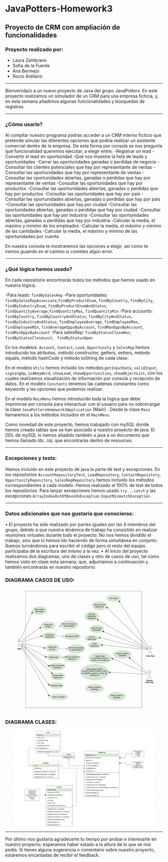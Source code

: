 # JavaPotters-Homework3

## Proyecto de CRM con ampliación de funcionalidades

### Proyecto realizado por:
* Laura Zambrano 
* Sofia de la Fuente
* Ana Bermejo
* Rocio Arellano 

----------------------------------------------------------------------------------------------------------------------------------------------------------------------------------------------------------------------------------------------------------------

Bienvenida/o a un nuevo proyecto de Java del grupo JavaPotters. 
En este proyecto realizamos un simulador de un CRM para una empresa ficticia, y, en esta semana añadimos algunas funcionalidades y búsquedas de registros. 

------------------------------------------------------------------------------------------------------------------------------

### ¿Cómo usarlo?

Al compilar nuestro programa podrás acceder a un CRM interno ficticio que pretende simular las diferentes opciones que podría realizar un asistente comercial dentro de la empresa. 
De esta forma por consola se nos pregunta qué funcionalidad queremos ejecutar, a elegir entre: 
-Registrar un lead 
-Convertir el lead en oportunidad
-Que nos muestre la lista de leads y oportunidades
-Cerrar las oportunidades ganadas o perdidas de negocio
-Consultar los clientes potenciales que hay por representante de ventas
-Consultar las oportunidades que hay por representante de ventas
-Consultar las oportunidades abiertas, ganadas o perdidas que hay por representante de ventas
-Consultar las oportunidades que hay por productos
-Consultar las oportunidades abiertas, ganadas o perdidas que hay por productos
-Consultar las oportunidades que hay por pais
-Consultar las oportunidades abiertas, ganadas o perdidas que hay por pais
-Consultar las oportunidades que hay por ciudad
-Consultar las oportunidades abiertas, ganadas o perdidas que hay por ciudad
-Consultar las oportunidades que hay por industria
-Consultar las oportunidades abiertas, ganadas o perdidas que hay por industria
-Calcular la media, el máximo y mínimo de los empleados 
-Calcular la media, el máximo y mínimo de las cantidades
-Calcular la media, el máximo y mínimo de las oportunidades por cuenta


En nuestra consola te mostraremos las opciones a elegir, así como te iremos guiando en el camino si cometes algún error. 

----------------------------------------------------------------------------------------------------------------------------------------------------------------------------------------------------------------------------------------------------

### ¿Qué lógica hemos usado?

En cada repositorio encontrarás todos los métodos que hemos usado en nuestra lógica;

-Para leads: `findBySalesRep`
-Para oportunidades: `findBySalesRepAssociate`,`findByProductEnum`, `findByCountry`, `findByCity`, `findByIndustryEnum`, `findByProductEnumAndStatus`, `findQuantityAverage`,`findQuantityMax`, `findQuantityMin` 
-Para accounts: `findByCountry`, `findByCountryAndStatus`, `findByCityAndStatus`, `findByIndustryAndStatus`, `findEmployeeAverage`, `findEmployeeMax`, `findEmployeeMin`, `findAverageOppsByAccount`, `findMaxOppsByAccount`, `findMinOppsByAccount`
-Para salesRep: `findByStatusCloseWon`, `findByStatusCloseLost`, ` findByStatusOpen`


En los modelos: `Account`, `Contact`, `Lead`, `Opportunity` y `SalesRep` hemos introducido los atributos, método constructor, getters, setters, método equals, método hashCode y método toString de cada clase. 

En el modelo `Utils` hemos incluido los métodos:`getInputData`, `validInput`, `signingUp`, `isAKeyWord`, `showLead`, `showOpportunities`, `showObjectList`, con los cuales realizamos visualización de información por consola y recepción de datos. 
En el modelo `Constants` tenemos las cadenas constantes como keywords y las opciones que podemos realizar. 

En el modelo `MainMenu` hemos introducido toda la lógica que debe imprimirse por consola para interactuar con el usuario para no sobrecargar la clase `JavaPottersHomework3Application` (Main) . 
Desde la clase `Main` llamaremos a los métodos incluidos en el `MainMenu`.

Como novedad de este proyecto, hemos trabajado con mySQL donde hemos creado tablas que se han asociado a nuestro proyecto de java. El DDL de mySQL lo hemos añadido también a java a un documento que hemos llamado `DDL.SQL` que encontrarás dentro de resources. 

--------------------------------------------------------------------------------------------------------------------------------------------------------------------------------------------------------------------------------------------------------------------------------------

### Excepciones y tests:

Hemos incluido en este proyecto de java la parte de test y excepciones. 
En los repositorios `AccountRepositoryTest`, `LeadReposotory`, `ContactRepository`, `OpportunityRepository`, `SalesRepRepository` hemos incluido los métodos correspondientes a cada modelo. 
Hemos realizado el 100% de test de todos los repositorios. 
Para lanzar excepciones hemos usado `try...catch` y las excepciones `ArrayIndexOutOfBoundsException` `InputMismatchException` .

----------------------------------------------------------------------------------------------------------------------------------------------------------------------------------------------------------------------------------------------------------------------------------------------------------

### Datos adicionales que nos gustaría que conocieras: 

•	El proyecto ha sido realizado por partes iguales por las 4 miembros del grupo, debido a que nuestra dinámica de trabajo ha consistido en realizar reuniones virtuales durante todo el proyecto. No nos hemos dividido el trabajo, sino que lo hemos ido haciendo de forma simultánea en conjunto. Íbamos turnándonos para escribir el código pero el resto del equipo participaba de la escritura del mismo a la vez.
•	Al inicio del proyecto realizamos dos diagramas; uno de clases y otro de casos de uso, tal como hemos visto en clase esta semana, que, adjuntamos a continuación y también encontrarás en nuestro repositorio: 

### DIAGRAMA CASOS DE USO:

<p align="center">
    <img src =https://github.com/JavaPotters/JavaPotters-Homework3/blob/main/Diagram_uses.png width="450">
</p>

### DIAGRAMA CLASES:

<p align="center">
    <img src = https://github.com/JavaPotters/JavaPotters-Homework3/blob/main/Diagram_classes.png width="450">
</p>

------------------------------------------------------------------------------------------------------------------------------------------------------------------------------------------------------------------------------------------------------------------------------------------------------------------------------------------------------------------------------------------------------------------------------------------------------------

Por último nos gustaría agradecerte tu tiempo por probar e interesarte en nuestro proyecto; esperamos haber estado a la altura de lo que se nos pedía.
Si tienes alguna sugerencia o comentario sobre nuestro proyecto, estaremos encantadas de recibir el feedback. 
